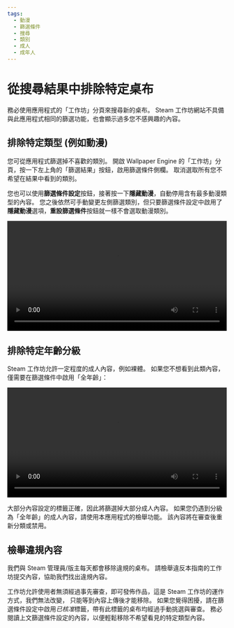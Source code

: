 ```yaml
---
tags:
  - 動漫
  - 篩選條件
  - 搜尋
  - 類別
  - 成人
  - 成年人
---
```


# 從搜尋結果中排除特定桌布

務必使用應用程式的「工作坊」分頁來搜尋新的桌布。 Steam 工作坊網站不具備與此應用程式相同的篩選功能，也會顯示過多您不感興趣的內容。

## 排除特定類型 (例如動漫)

您可從應用程式篩選掉不喜歡的類別。 開啟 Wallpaper Engine 的「工作坊」分頁，按一下左上角的「篩選結果」按鈕，啟用篩選條件側欄。 取消選取所有您不希望在結果中看到的類別。

您也可以使用**篩選條件設定**按鈕，接著按一下**隱藏動漫**，自動停用含有最多動漫類型的內容。 您之後依然可手動變更左側篩選類別，但只要篩選條件設定中啟用了**隱藏動漫**選項，**重設篩選條件**按鈕就一樣不會選取動漫類別。

<video width="100%" autoplay loop>
  <source src="/videos/filtercontent.mp4" type="video/mp4">
  您的瀏覽器不支援影片標籤。
</video>

## 排除特定年齡分級

Steam 工作坊允許一定程度的成人內容，例如裸體。 如果您不想看到此類內容，僅需要在篩選條件中啟用「全年齡」：

<video width="100%" autoplay loop>
  <source src="/videos/filterage.mp4" type="video/mp4">
  您的瀏覽器不支援影片標籤。
</video>

大部分內容設定的標籤正確，因此將篩選掉大部分成人內容。 如果您仍遇到分級為「全年齡」的成人內容，請使用本應用程式的檢舉功能。 該內容將在審查後重新分類或禁用。

## 檢舉違規內容

我們與 Steam 管理員/版主每天都會移除違規的桌布。 請檢舉違反本指南的工作坊提交內容，協助我們找出違規內容。

工作坊允許使用者無須經過事先審查，即可發佈作品，這是 Steam 工作坊的運作方式，我們無法改變， 只能等到內容上傳後才能移除。 如果您覺得困擾，請在篩選條件設定中啟用*已核准*標籤，帶有此標籤的桌布均經過手動挑選與審查。 務必閱讀上文篩選條件設定的內容，以便輕鬆移除不希望看見的特定類型內容。